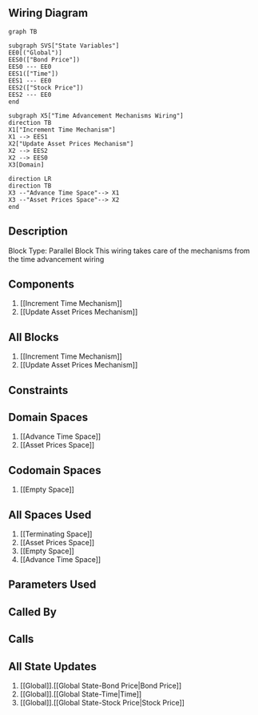 ## Wiring Diagram

```mermaid
graph TB

subgraph SVS["State Variables"]
EE0[("Global")]
EES0(["Bond Price"])
EES0 --- EE0
EES1(["Time"])
EES1 --- EE0
EES2(["Stock Price"])
EES2 --- EE0
end

subgraph X5["Time Advancement Mechanisms Wiring"]
direction TB
X1["Increment Time Mechanism"]
X1 --> EES1
X2["Update Asset Prices Mechanism"]
X2 --> EES2
X2 --> EES0
X3[Domain]

direction LR
direction TB
X3 --"Advance Time Space"--> X1
X3 --"Asset Prices Space"--> X2
end
```

## Description

Block Type: Parallel Block
This wiring takes care of the mechanisms from the time advancement wiring
## Components
1. [[Increment Time Mechanism]]
2. [[Update Asset Prices Mechanism]]

## All Blocks
1. [[Increment Time Mechanism]]
2. [[Update Asset Prices Mechanism]]

## Constraints

## Domain Spaces
1. [[Advance Time Space]]
2. [[Asset Prices Space]]

## Codomain Spaces
1. [[Empty Space]]

## All Spaces Used
1. [[Terminating Space]]
2. [[Asset Prices Space]]
3. [[Empty Space]]
4. [[Advance Time Space]]

## Parameters Used

## Called By

## Calls

## All State Updates
1. [[Global]].[[Global State-Bond Price|Bond Price]]
2. [[Global]].[[Global State-Time|Time]]
3. [[Global]].[[Global State-Stock Price|Stock Price]]

